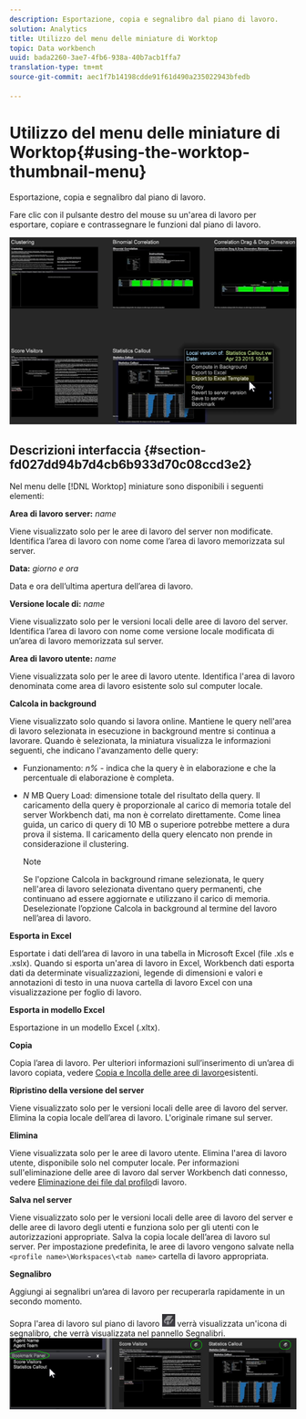 ```yaml
---
description: Esportazione, copia e segnalibro dal piano di lavoro.
solution: Analytics
title: Utilizzo del menu delle miniature di Worktop
topic: Data workbench
uuid: bada2260-3ae7-4fb6-938a-40b7acb1ffa7
translation-type: tm+mt
source-git-commit: aec1f7b14198cdde91f61d490a235022943bfedb

---
```



# Utilizzo del menu delle miniature di Worktop{#using-the-worktop-thumbnail-menu}

Esportazione, copia e segnalibro dal piano di lavoro.

Fare clic con il pulsante destro del mouse su un&#39;area di lavoro per esportare, copiare e contrassegnare le funzioni dal piano di lavoro.

![](assets/thumbnail_menu.png)

## Descrizioni interfaccia {#section-fd027dd94b7d4cb6b933d70c08ccd3e2}

Nel menu delle [!DNL Worktop] miniature sono disponibili i seguenti elementi:

**Area di lavoro server:** *name*

Viene visualizzato solo per le aree di lavoro del server non modificate. Identifica l’area di lavoro con nome come l’area di lavoro memorizzata sul server.

**Data:** *giorno e ora*

Data e ora dell’ultima apertura dell’area di lavoro.

**Versione locale di:** *name*

Viene visualizzato solo per le versioni locali delle aree di lavoro del server. Identifica l’area di lavoro con nome come versione locale modificata di un’area di lavoro memorizzata sul server.

**Area di lavoro utente:** *name*

Viene visualizzata solo per le aree di lavoro utente. Identifica l&#39;area di lavoro denominata come area di lavoro esistente solo sul computer locale.

**Calcola in background**

Viene visualizzato solo quando si lavora online. Mantiene le query nell&#39;area di lavoro selezionata in esecuzione in background mentre si continua a lavorare. Quando è selezionata, la miniatura visualizza le informazioni seguenti, che indicano l&#39;avanzamento delle query:

* Funzionamento: *n%* - indica che la query è in elaborazione e che la percentuale di elaborazione è completa.
* *N* MB Query Load: dimensione totale del risultato della query. Il caricamento della query è proporzionale al carico di memoria totale del server Workbench dati, ma non è correlato direttamente. Come linea guida, un carico di query di 10 MB o superiore potrebbe mettere a dura prova il sistema. Il caricamento della query elencato non prende in considerazione il clustering.

   >[!NOTE]
   >
   >Se l&#39;opzione Calcola in background rimane selezionata, le query nell&#39;area di lavoro selezionata diventano query permanenti, che continuano ad essere aggiornate e utilizzano il carico di memoria. Deselezionate l’opzione Calcola in background al termine del lavoro nell’area di lavoro.

**Esporta in Excel**

Esportate i dati dell’area di lavoro in una tabella in Microsoft Excel (file .xls e .xslx). Quando si esporta un&#39;area di lavoro in Excel, Workbench dati esporta dati da determinate visualizzazioni, legende di dimensioni e valori e annotazioni di testo in una nuova cartella di lavoro Excel con una visualizzazione per foglio di lavoro.

**Esporta in modello Excel**

Esportazione in un modello Excel (.xltx).

**Copia**

Copia l’area di lavoro. Per ulteriori informazioni sull’inserimento di un’area di lavoro copiata, vedere [Copia e Incolla delle aree di lavoro](../../home/c-get-started/c-work-worksp/c-create-worksp.md#section-f91ae89b845640c9a4a52820a6110e65)esistenti.

**Ripristino della versione del server**

Viene visualizzato solo per le versioni locali delle aree di lavoro del server. Elimina la copia locale dell’area di lavoro. L&#39;originale rimane sul server.

**Elimina**

Viene visualizzata solo per le aree di lavoro utente. Elimina l&#39;area di lavoro utente, disponibile solo nel computer locale. Per informazioni sull&#39;eliminazione delle aree di lavoro dal server Workbench dati connesso, vedere [Eliminazione dei file dal profilo](../../home/c-get-started/c-admin-intrf/c-prof-mgr/t-del-files-wkg-prof.md#task-1e29c25e6c824cc9b51cb651e835856b)di lavoro.

**Salva nel server**

Viene visualizzato solo per le versioni locali delle aree di lavoro del server e delle aree di lavoro degli utenti e funziona solo per gli utenti con le autorizzazioni appropriate. Salva la copia locale dell’area di lavoro sul server. Per impostazione predefinita, le aree di lavoro vengono salvate nella `<profile name>\Workspaces\<tab name>` cartella di lavoro appropriata.

**Segnalibro**

Aggiungi ai segnalibri un’area di lavoro per recuperarla rapidamente in un secondo momento.

Sopra l&#39;area di lavoro sul piano di lavoro ![](assets/bookmark_icon.png) verrà visualizzata un&#39;icona di segnalibro, che verrà visualizzata nel pannello Segnalibri. ![](assets/bookmark_worktop.png)

